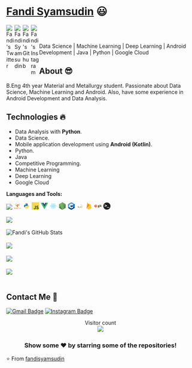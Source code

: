  # <a href="https://www.linkedin.com/in/fandi-syamsudin-54293a1a0/">Fandi Syamsudin</a> :smiley:
 
 <a href="https://twitter.com/syamsudin_fandi">
  <img align="left" alt="Fandi's Twitter" width="22px" src="https://cdn.jsdelivr.net/npm/simple-icons@v3/icons/twitter.svg" />
</a>
<a href="https://www.linkedin.com/in/fandi-syamsudin-54293a1a0">
  <img align="left" alt="Fandi Syamsudin" width="22px" src="https://cdn.jsdelivr.net/npm/simple-icons@v3/icons/linkedin.svg" />
</a>
<a href="https://github.com/fandisyamsudin">
  <img align="left" alt="Fandi's Github" width="22px" src="https://cdn.jsdelivr.net/npm/simple-icons@v3/icons/github.svg" />
</a>
<a href="https://instagram.com/fandi.syamsudin19">
  <img align="left" alt="Fandi's Instagram" width="22px" src="https://cdn.jsdelivr.net/npm/simple-icons@v3/icons/instagram.svg" />
</a>

<br/>
<br/>

Data Science | Machine Learning | Deep Learning | Android Development | Java | Python | Google Cloud 

## About :sunglasses:
B.Eng 4th year Material and Metallurgy student. Passionate about Data Science, Machine Learning and Android. Also, have some experience in Android Development and Data Analysis.

## Technologies :fire:
- Data Analysis with **Python**.
- Data Science.
- Mobile application development using **Android (Kotlin)**.
- Python.
- Java
- Competitive Programming.
- Machine Learning
- Deep Learning
- Google Cloud

**Languages and Tools:**  

<code><img height="20" src="https://pytorch.org/assets/images/pytorch-logo.png"></code>
<code><img height="20" src="https://raw.githubusercontent.com/github/explore/80688e429a7d4ef2fca1e82350fe8e3517d3494d/topics/tensorflow/tensorflow.png"></code>
<code><img height="20" src="https://raw.githubusercontent.com/github/explore/80688e429a7d4ef2fca1e82350fe8e3517d3494d/topics/python/python.png"></code>
<code><img height="20" src="https://raw.githubusercontent.com/github/explore/80688e429a7d4ef2fca1e82350fe8e3517d3494d/topics/javascript/javascript.png"></code>
<code><img height="20" src="https://raw.githubusercontent.com/github/explore/80688e429a7d4ef2fca1e82350fe8e3517d3494d/topics/vue/vue.png"></code>
<code><img height="20" src="https://raw.githubusercontent.com/github/explore/80688e429a7d4ef2fca1e82350fe8e3517d3494d/topics/react/react.png"></code>
<code><img height="20" src="https://raw.githubusercontent.com/github/explore/80688e429a7d4ef2fca1e82350fe8e3517d3494d/topics/nodejs/nodejs.png"></code>
<code><img height="20" src="https://raw.githubusercontent.com/github/explore/80688e429a7d4ef2fca1e82350fe8e3517d3494d/topics/cpp/cpp.png"></code>
<code><img height="20" src="https://raw.githubusercontent.com/github/explore/80688e429a7d4ef2fca1e82350fe8e3517d3494d/topics/mysql/mysql.png"></code>
<code><img height="20" src="https://raw.githubusercontent.com/github/explore/80688e429a7d4ef2fca1e82350fe8e3517d3494d/topics/firebase/firebase.png"></code>
<code><img height="20" src="https://raw.githubusercontent.com/github/explore/80688e429a7d4ef2fca1e82350fe8e3517d3494d/topics/git/git.png"></code>
<code><img height="20" src="https://raw.githubusercontent.com/github/explore/80688e429a7d4ef2fca1e82350fe8e3517d3494d/topics/terminal/terminal.png"></code>


<a href="https://github.com/fandisyamsudin">
  <img align="center" src="https://github-readme-stats.vercel.app/api/top-langs/?username=fandisyamsudin&theme=radical&hide=glsl,python" />
</a>

<br/>
<br/>

<img src="https://github-readme-stats.vercel.app/api?username=fandisyamsudin&&show_icons=true&theme=radical&line_height=27&v=5" alt="Fandi's GitHub Stats" />

<br/>
<br/>

<a href="https://github.com/fandisyamsudin/skin-cancer">
  <!-- Change the `github-readme-stats.anuraghazra1.vercel.app` to `github-readme-stats.vercel.app`  -->
  <img align="center" src="https://github-readme-stats.vercel.app/api/pin/?username=fandisyamsudin&repo=skin-cancer&theme=radical" />
</a>    

<br/>
<br/>

<a href="https://github.com/fandisyamsudin/IDCAMP2020">
  <!-- Change the `github-readme-stats.anuraghazra1.vercel.app` to `github-readme-stats.vercel.app`  -->
  <img align="center" src="https://github-readme-stats.vercel.app/api/pin/?username=fandisyamsudin&repo=IDCAMP2020&theme=radical" />
</a>  

<br/>
<br/>

<a href="https://github.com/fandisyamsudin/sign-language-classification">
  <!-- Change the `github-readme-stats.anuraghazra1.vercel.app` to `github-readme-stats.vercel.app`  -->
  <img align="center" src="https://github-readme-stats.vercel.app/api/pin/?username=fandisyamsudin&repo=sign-language-classification &theme=radical" />
</a>  

<br/>
<br/>

##  Contact Me :speech_balloon:
[![Gmail Badge](https://img.shields.io/badge/-fandisyamsudin20@gmail.com-c14438?style=flat-square&logo=Gmail&logoColor=white&link=mailto:fandisyamsudin20@gmail.com)](mailto:fandisyamsudin20@gmail.com) [![Instagram Badge](https://img.shields.io/badge/-@fandi.syamsudin19-e4405f?style=flat-square&labelColor=f94877&logo=instagram&logoColor=white&link=https://www.instagram.com/fandi.syamsudin19/)](https://www.instagram.com/fandi.syamsudin19/)

<p align="center"> 
  Visitor count<br>
  <img src="https://profile-counter.glitch.me/fandisyamsudin/count.svg" />
</p>


<div align="center">

### Show some ❤️ by starring some of the repositories!

</div>

⭐️ From [fandisyamsudin](https://github.com/fandisyamsudin)


